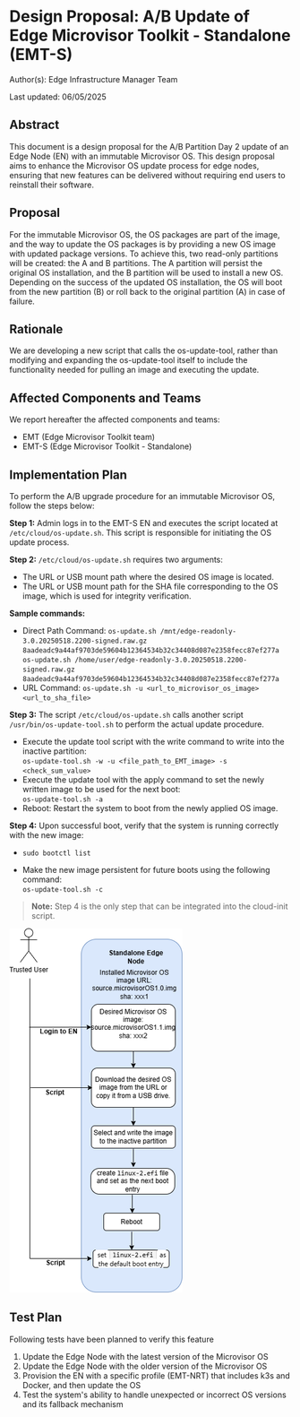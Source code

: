 # Design Proposal: A/B Update of Edge Microvisor Toolkit - Standalone (EMT-S)

Author(s): Edge Infrastructure Manager Team

Last updated: 06/05/2025

## Abstract

This document is a design proposal for the A/B Partition Day 2 update of an Edge Node (EN) with an immutable Microvisor OS.
This design proposal aims to enhance the Microvisor OS update process for edge nodes, ensuring that new features can be
delivered without requiring end users to reinstall their software.

## Proposal

For the immutable Microvisor OS, the OS packages are part of the image, and the way to update the OS packages is by providing
a new OS image with updated package versions. To achieve this, two read-only partitions will be created: the A and B partitions.
The A partition will persist the original OS installation, and the B partition will be used to install a new OS.
Depending on the success of the updated OS installation, the OS will boot from the new partition (B) or
roll back to the original partition (A) in case of failure.

## Rationale

We are developing a new script that calls the os-update-tool, rather than modifying and expanding the os-update-tool
itself to include the functionality needed for pulling an image and executing the update.

## Affected Components and Teams

We report hereafter the affected components and teams:

- EMT (Edge Microvisor Toolkit team)
- EMT-S (Edge Microvisor Toolkit - Standalone)

## Implementation Plan

To perform the A/B upgrade procedure for an immutable Microvisor OS, follow the steps below:

**Step 1:** Admin logs in to the EMT-S EN and executes the script located at `/etc/cloud/os-update.sh`. This script is responsible
for initiating the OS update process.

**Step 2:** `/etc/cloud/os-update.sh` requires two arguments:

- The URL or USB mount path where the desired OS image is located.
- The URL or USB mount path for the SHA file corresponding to the OS image, which is used for integrity verification.

**Sample commands:**  

- Direct Path Command:
`os-update.sh /mnt/edge-readonly-3.0.20250518.2200-signed.raw.gz 8aadeadc9a44af9703de59604b12364534b32c34408d087e2358fecc87ef277a`
`os-update.sh /home/user/edge-readonly-3.0.20250518.2200-signed.raw.gz 8aadeadc9a44af9703de59604b12364534b32c34408d087e2358fecc87ef277a`
- URL Command:
`os-update.sh -u <url_to_microvisor_os_image> <url_to_sha_file>`

**Step 3:** The script `/etc/cloud/os-update.sh` calls another script `/usr/bin/os-update-tool.sh` to perform the
actual update procedure.

- Execute the update tool script with the write command to write into the inactive partition:  
  `os-update-tool.sh -w -u <file_path_to_EMT_image> -s <check_sum_value>`
- Execute the update tool with the apply command to set the newly written image to be used for the next boot:  
  `os-update-tool.sh -a`
- Reboot: Restart the system to boot from the newly applied OS image.

**Step 4:** Upon successful boot, verify that the system is running correctly with the new image:

- `sudo bootctl list`

- Make the new image persistent for future boots using the following command:  
  `os-update-tool.sh -c`

> **Note:** Step 4 is the only step that can be integrated into the cloud-init script.

![Immutable OS Update flow](./images/A_B-Upgrade.png)

## Test Plan

Following tests have been planned to verify this feature

1. Update the Edge Node with the latest version of the Microvisor OS
2. Update the Edge Node with the older version of the Microvisor OS
3. Provision the EN with a specific profile (EMT-NRT) that includes k3s and Docker, and then update the OS
4. Test the system's ability to handle unexpected or incorrect OS versions and its fallback mechanism
